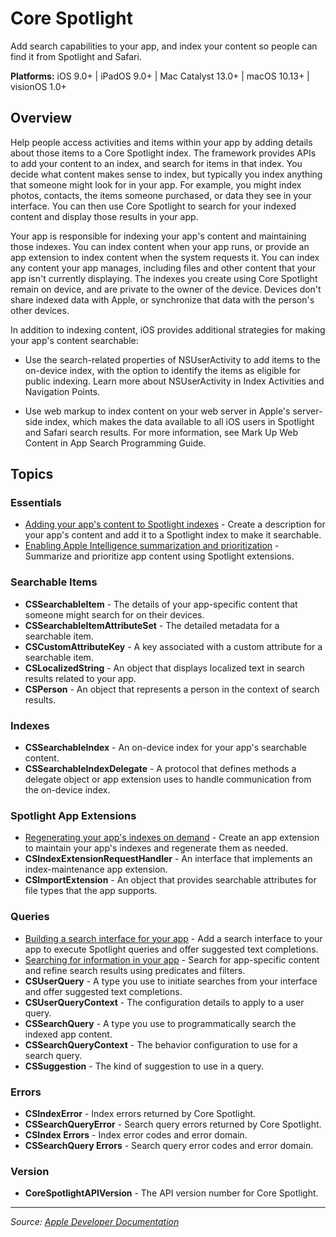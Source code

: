 # Core Spotlight

Add search capabilities to your app, and index your content so people can find it from Spotlight and Safari.

**Platforms:** iOS 9.0+ | iPadOS 9.0+ | Mac Catalyst 13.0+ | macOS 10.13+ | visionOS 1.0+

## Overview

Help people access activities and items within your app by adding details about those items to a Core Spotlight index. The framework provides APIs to add your content to an index, and search for items in that index. You decide what content makes sense to index, but typically you index anything that someone might look for in your app. For example, you might index photos, contacts, the items someone purchased, or data they see in your interface. You can then use Core Spotlight to search for your indexed content and display those results in your app.

Your app is responsible for indexing your app's content and maintaining those indexes. You can index content when your app runs, or provide an app extension to index content when the system requests it. You can index any content your app manages, including files and other content that your app isn't currently displaying. The indexes you create using Core Spotlight remain on device, and are private to the owner of the device. Devices don't share indexed data with Apple, or synchronize that data with the person's other devices.

In addition to indexing content, iOS provides additional strategies for making your app's content searchable:

- Use the search-related properties of NSUserActivity to add items to the on-device index, with the option to identify the items as eligible for public indexing. Learn more about NSUserActivity in Index Activities and Navigation Points.

- Use web markup to index content on your web server in Apple's server-side index, which makes the data available to all iOS users in Spotlight and Safari search results. For more information, see Mark Up Web Content in App Search Programming Guide.

## Topics

### Essentials
- [Adding your app's content to Spotlight indexes](https://developer.apple.com/documentation/corespotlight/adding_your_app_s_content_to_spotlight_indexes) - Create a description for your app's content and add it to a Spotlight index to make it searchable.
- [Enabling Apple Intelligence summarization and prioritization](https://developer.apple.com/documentation/corespotlight/enabling_apple_intelligence_summarization_and_prioritization) - Summarize and prioritize app content using Spotlight extensions.

### Searchable Items
- **CSSearchableItem** - The details of your app-specific content that someone might search for on their devices.
- **CSSearchableItemAttributeSet** - The detailed metadata for a searchable item.
- **CSCustomAttributeKey** - A key associated with a custom attribute for a searchable item.
- **CSLocalizedString** - An object that displays localized text in search results related to your app.
- **CSPerson** - An object that represents a person in the context of search results.

### Indexes
- **CSSearchableIndex** - An on-device index for your app's searchable content.
- **CSSearchableIndexDelegate** - A protocol that defines methods a delegate object or app extension uses to handle communication from the on-device index.

### Spotlight App Extensions
- [Regenerating your app's indexes on demand](https://developer.apple.com/documentation/corespotlight/regenerating_your_app_s_indexes_on_demand) - Create an app extension to maintain your app's indexes and regenerate them as needed.
- **CSIndexExtensionRequestHandler** - An interface that implements an index-maintenance app extension.
- **CSImportExtension** - An object that provides searchable attributes for file types that the app supports.

### Queries
- [Building a search interface for your app](https://developer.apple.com/documentation/corespotlight/building_a_search_interface_for_your_app) - Add a search interface to your app to execute Spotlight queries and offer suggested text completions.
- [Searching for information in your app](https://developer.apple.com/documentation/corespotlight/searching_for_information_in_your_app) - Search for app-specific content and refine search results using predicates and filters.
- **CSUserQuery** - A type you use to initiate searches from your interface and offer suggested text completions.
- **CSUserQueryContext** - The configuration details to apply to a user query.
- **CSSearchQuery** - A type you use to programmatically search the indexed app content.
- **CSSearchQueryContext** - The behavior configuration to use for a search query.
- **CSSuggestion** - The kind of suggestion to use in a query.

### Errors
- **CSIndexError** - Index errors returned by Core Spotlight.
- **CSSearchQueryError** - Search query errors returned by Core Spotlight.
- **CSIndex Errors** - Index error codes and error domain.
- **CSSearchQuery Errors** - Search query error codes and error domain.

### Version
- **CoreSpotlightAPIVersion** - The API version number for Core Spotlight.

---

*Source: [Apple Developer Documentation](https://developer.apple.com/documentation/CoreSpotlight)*